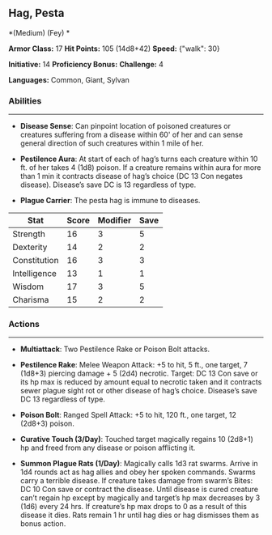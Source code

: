 ## Hag, Pesta
*(Medium) (Fey) *

**Armor Class:** 17
**Hit Points:** 105 (14d8+42)
**Speed:** {"walk": 30}

**Initiative:** 14
**Proficiency Bonus:**
**Challenge:** 4

**Languages:** Common, Giant, Sylvan

### Abilities
 --- 
- **Disease Sense**: Can pinpoint location of poisoned creatures or creatures suffering from a disease within 60' of her and can sense general direction of such creatures within 1 mile of her.

- **Pestilence Aura**: At start of each of hag’s turns each creature within 10 ft. of her takes 4 (1d8) poison. If a creature remains within aura for more than 1 min it contracts disease of hag’s choice (DC 13 Con negates disease). Disease’s save DC is 13 regardless of type.

- **Plague Carrier**: The pesta hag is immune to diseases.



| Stat | Score | Modifier | Save |
| ---- | ---- | ---- | ---- |
| Strength | 16 | 3 | 5 |
| Dexterity | 14 | 2 | 2 |
| Constitution | 16 | 3 | 3 |
| Intelligence | 13 | 1 | 1 |
| Wisdom | 17 | 3 | 5 |
| Charisma | 15 | 2 | 2 |

### Actions
 --- 
- **Multiattack**: Two Pestilence Rake or Poison Bolt attacks.

- **Pestilence Rake**: Melee Weapon Attack: +5 to hit, 5 ft., one target, 7 (1d8+3) piercing damage + 5 (2d4) necrotic. Target: DC 13 Con save or its hp max is reduced by amount equal to necrotic taken and it contracts sewer plague sight rot or other disease of hag’s choice. Disease’s save DC 13 regardless of type.

- **Poison Bolt**: Ranged Spell Attack: +5 to hit, 120 ft., one target, 12 (2d8+3) poison.

- **Curative Touch (3/Day)**: Touched target magically regains 10 (2d8+1) hp and freed from any disease or poison afflicting it.

- **Summon Plague Rats (1/Day)**: Magically calls 1d3 rat swarms. Arrive in 1d4 rounds act as hag allies and obey her spoken commands. Swarms carry a terrible disease. If creature takes damage from swarm’s Bites: DC 10 Con save or contract the disease. Until disease is cured creature can’t regain hp except by magically and target’s hp max decreases by 3 (1d6) every 24 hrs. If creature’s hp max drops to 0 as a result of this disease it dies. Rats remain 1 hr until hag dies or hag dismisses them as bonus action.

